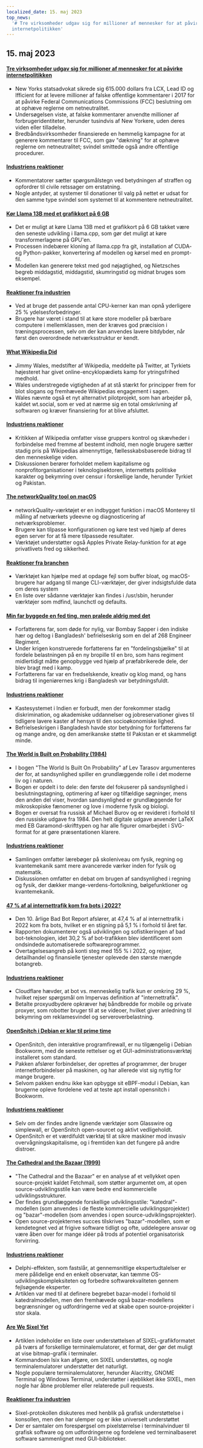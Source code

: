 ```yaml
---
localized_date: 15. maj 2023
top_news:
  '# Tre virksomheder udgav sig for millioner af mennesker for at påvirke
  internetpolitikken'
---
```




## 15. maj 2023

#### [Tre virksomheder udgav sig for millioner af mennesker for at påvirke internetpolitikken](https://ag.ny.gov/press-release/2023/attorney-general-james-secures-615000-companies-supplied-fake-comments-influence)

- New Yorks statsadvokat sikrede sig 615.000 dollars fra LCX, Lead ID og Ifficient for at levere millioner af falske offentlige kommentarer i 2017 for at påvirke Federal Communications Commissions (FCC) beslutning om at ophæve reglerne om netneutralitet.
- Undersøgelsen viste, at falske kommentarer anvendte millioner af forbrugeridentiteter, herunder tusindvis af New Yorkere, uden deres viden eller tilladelse.
- Bredbåndsvirksomheder finansierede en hemmelig kampagne for at generere kommentarer til FCC, som gav "dækning" for at ophæve reglerne om netneutralitet; svindel smittede også andre offentlige procedurer.

#### [Industriens reaktioner](http://news.ycombinator.com/item?id=35934504)

- Kommentatorer sætter spørgsmålstegn ved betydningen af straffen og opfordrer til civile retssager om erstatning.
- Nogle antyder, at systemer til donationer til valg på nettet er udsat for den samme type svindel som systemet til at kommentere netneutralitet.

#### [Kør Llama 13B med et grafikkort på 6 GB](https://gist.github.com/rain-1/8cc12b4b334052a21af8029aa9c4fafc)

- Det er muligt at køre Llama 13B med et grafikkort på 6 GB takket være den seneste udvikling i llama.cpp, som gør det muligt at køre transformerlagene på GPU'en.
- Processen indebærer kloning af llama.cpp fra git, installation af CUDA- og Python-pakker, konvertering af modellen og kørsel med en prompt-fil.
- Modellen kan generere tekst med god nøjagtighed, og Nietzsches begreb middagstid, middagstid, skumringstid og midnat bruges som eksempel.

#### [Reaktioner fra industrien](http://news.ycombinator.com/item?id=35937505)

- Ved at bruge det passende antal CPU-kerner kan man opnå yderligere 25 % ydelsesforbedringer.
- Brugere har været i stand til at køre store modeller på bærbare computere i mellemklassen, men der kræves god præcision i træningsprocessen, selv om der kan anvendes lavere bitdybder, når først den overordnede netværksstruktur er kendt.

#### [What Wikipedia Did](https://twitter.com/jimmy_wales/status/1657494022741426180)

- Jimmy Wales, medstifter af Wikipedia, meddelte på Twitter, at Tyrkiets højesteret har givet online-encyklopædiets kamp for ytringsfrihed medhold.
- Wales understregede vigtigheden af at stå stærkt for principper frem for blot slogans og fremhævede Wikipedias engagement i sagen.
- Wales nævnte også et nyt alternativt pilotprojekt, som han arbejder på, kaldet wt.social, som er ved at nærme sig en total omskrivning af softwaren og kræver finansiering for at blive afsluttet.

#### [Industriens reaktioner](http://news.ycombinator.com/item?id=35935714)

- Kritikken af Wikipedia omfatter visse gruppers kontrol og skævheder i forbindelse med fremme af bestemt indhold, men nogle brugere sætter stadig pris på Wikipedias almennyttige, fællesskabsbaserede bidrag til den menneskelige viden.
- Diskussionen berører forholdet mellem kapitalisme og nonprofitorganisationer i teknologisektoren, internettets politiske karakter og bekymring over censur i forskellige lande, herunder Tyrkiet og Pakistan.

#### [The networkQuality tool on macOS](https://cyberhost.uk/the-hidden-macos-speedtest-tool-networkquality/)

- networkQuality-værktøjet er en indbygget funktion i macOS Monterey til måling af netværkets ydeevne og diagnosticering af netværksproblemer.
- Brugere kan tilpasse konfigurationen og køre test ved hjælp af deres egen server for at få mere tilpassede resultater.
- Værktøjet understøtter også Apples Private Relay-funktion for at øge privatlivets fred og sikkerhed.

#### [Reaktioner fra branchen](http://news.ycombinator.com/item?id=35936999)

- Værktøjet kan hjælpe med at opdage fejl som buffer bloat, og macOS-brugere har adgang til mange CLI-værktøjer, der giver indsigtsfulde data om deres system
- En liste over sådanne værktøjer kan findes i /usr/sbin, herunder værktøjer som mdfind, launchctl og defaults.

#### [Min far byggede en fed ting, men pralede aldrig med det](https://robotsinplainenglish.com/e/2023-04-23-aaba-obit.html)

- Forfatterens far, som døde for nylig, var Bombay Sapper i den indiske hær og deltog i Bangladesh' befrielseskrig som en del af 268 Engineer Regiment.
- Under krigen konstruerede forfatterens far en "fordelingsbjælke" til at fordele belastningen på en ny bropille til en bro, som hans regiment midlertidigt måtte genopbygge ved hjælp af præfabrikerede dele, der blev bragt med i kamp.
- Forfatterens far var en fredselskende, kreativ og klog mand, og hans bidrag til ingeniørernes krig i Bangladesh var betydningsfuldt.

#### [Industriens reaktioner](http://news.ycombinator.com/item?id=35934903)

- Kastesystemet i Indien er forbudt, men der forekommer stadig diskrimination, og akademiske uddannelser og jobreservationer gives til tidligere lavere kaster af hensyn til den socioøkonomiske lighed.
- Befrielseskrigen i Bangladesh havde stor betydning for forfatterens far og mange andre, og den amerikanske støtte til Pakistan er et skammeligt minde.

#### [The World is Built on Probability (1984)](https://archive.org/details/lev-tarasov-the-world-is-built-on-probability-mir-2023)

- I bogen "The World Is Built On Probability" af Lev Tarasov argumenteres der for, at sandsynlighed spiller en grundlæggende rolle i det moderne liv og i naturen.
- Bogen er opdelt i to dele: den første del fokuserer på sandsynlighed i beslutningstagning, optimering af køer og tilfældige søgninger, mens den anden del viser, hvordan sandsynlighed er grundlæggende for mikroskopiske fænomener og love i moderne fysik og biologi.
- Bogen er oversat fra russisk af Michael Burov og er revideret i forhold til den russiske udgave fra 1984. Den helt digitale udgave anvender LaTeX med EB Garamond-skrifttypen og har alle figurer omarbejdet i SVG-format for at gøre præsentationen klarere.

#### [Industriens reaktioner](http://news.ycombinator.com/item?id=35937375)

- Samlingen omfatter lærebøger på skoleniveau om fysik, regning og kvantemekanik samt mere avancerede værker inden for fysik og matematik.
- Diskussionen omfatter en debat om brugen af sandsynlighed i regning og fysik, der dækker mange-verdens-fortolkning, bølgefunktioner og kvantemekanik.

#### [47 % af al internettrafik kom fra bots i 2022?](https://www.securitymagazine.com/articles/99339-47-of-all-internet-traffic-came-from-bots-in-2022)

- Den 10. årlige Bad Bot Report afslører, at 47,4 % af al internettrafik i 2022 kom fra bots, hvilket er en stigning på 5,1 % i forhold til året før.
- Rapporten dokumenterer også udviklingen og sofistikeringen af bad bot-teknologien, idet 30,2 % af bot-trafikken blev identificeret som ondsindede automatiserede softwareprogrammer.
- Overtagelsesangreb på konti steg med 155 % i 2022, og rejser, detailhandel og finansielle tjenester oplevede den største mængde botangreb.

#### [Industriens reaktioner](http://news.ycombinator.com/item?id=35938433)

- Cloudflare hævder, at bot vs. menneskelig trafik kun er omkring 29 %, hvilket rejser spørgsmål om Impervas definition af "internettrafik".
- Betalte proxyudbydere opkræver høj båndbredde for mobile og private proxyer, som robotter bruger til at se videoer, hvilket giver anledning til bekymring om reklamesvindel og serveroverbelastning.

#### [OpenSnitch i Debian er klar til prime time](https://people.skolelinux.org/pere/blog/OpenSnitch_in_Debian_ready_for_prime_time.html)

- OpenSnitch, den interaktive programfirewall, er nu tilgængelig i Debian Bookworm, med de seneste rettelser og et GUI-administrationsværktøj installeret som standard.
- Pakken afslører forbindelser, der oprettes af programmer, der bruger internetforbindelser på maskinen, og har allerede vist sig nyttig for mange brugere.
- Selvom pakken endnu ikke kan opbygge sit eBPF-modul i Debian, kan brugerne opleve fordelene ved at teste apt install opensnitch i Bookworm.

#### [Industriens reaktioner](http://news.ycombinator.com/item?id=35936044)

- Selv om der findes andre lignende værktøjer som Glasswire og simplewall, er OpenSnitch open-sourcet og aktivt vedligeholdt.
- OpenSnitch er et værdifuldt værktøj til at sikre maskiner mod invasiv overvågningskapitalisme, og i fremtiden kan det fungere på andre distroer.

#### [The Cathedral and the Bazaar (1999)](http://www.catb.org/~esr/writings/cathedral-bazaar/cathedral-bazaar/cathedral-bazaar/)

- "The Cathedral and the Bazaar" er en analyse af et vellykket open source-projekt kaldet Fetchmail, som støtter argumentet om, at open source-udviklingsstile kan være bedre end kommercielle udviklingsstrukturer.
- Der findes grundlæggende forskellige udviklingsstile: "katedral"-modellen (som anvendes i de fleste kommercielle udviklingsprojekter) og "bazar"-modellen (som anvendes i open source-udviklingsprojekter).
- Open source-projekternes succes tilskrives "bazar"-modellen, som er kendetegnet ved at frigive software tidligt og ofte, uddelegere ansvar og være åben over for mange idéer på trods af potentiel organisatorisk forvirring.

#### [Industriens reaktioner](http://news.ycombinator.com/item?id=35939383)

- Delphi-effekten, som fastslår, at gennemsnitlige ekspertudtalelser er mere pålidelige end en enkelt observatør, kan tæmme OS-udviklingskompleksiteten og forbedre softwarekvaliteten gennem fejlsøgende eksperter.
- Artiklen var med til at definere begrebet bazar-model i forhold til katedralmodellen, men den fremhævede også bazar-modellens begrænsninger og udfordringerne ved at skabe open source-projekter i stor skala.

#### [Are We Sixel Yet](https://www.arewesixelyet.com/)

- Artiklen indeholder en liste over understøttelsen af SIXEL-grafikformatet på tværs af forskellige terminalemulatorer, et format, der gør det muligt at vise bitmap-grafik i terminaler.
- Kommandoen lsix kan afgøre, om SIXEL understøttes, og nogle terminalemulatorer understøtter det naturligt.
- Nogle populære terminalemulatorer, herunder Alacritty, GNOME Terminal og Windows Terminal, understøtter i øjeblikket ikke SIXEL, men nogle har åbne problemer eller relaterede pull requests.

#### [Reaktioner fra industrien](http://news.ycombinator.com/item?id=35936331)

- Sixel-protokollen diskuteres med henblik på grafisk understøttelse i konsollen, men den har ulemper og er ikke universelt understøttet
- Der er samtaler om forespørgsel om pixelstørrelse i terminalvinduer til grafisk software og om udfordringerne og fordelene ved terminalbaseret software sammenlignet med GUI-biblioteker.


